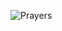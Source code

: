 ![Prayers]([https://github.com/BlackSkuII/BlackSkuII.github.io/blob/main/Prayers.jpg](https://github.com/BlackSkuII/BlackSkuII.github.io/blob/4681c82691912963d77d05fa903064d1ca637ba6/Prayers.png))
